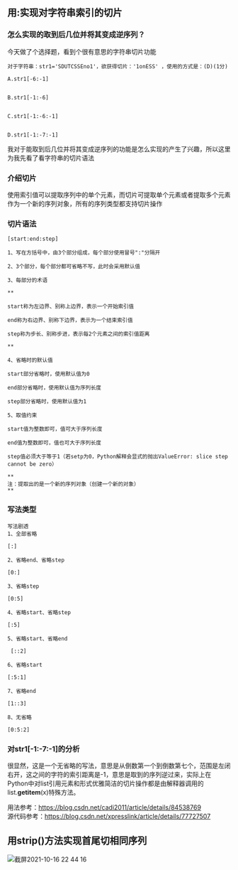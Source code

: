 ## 用:实现对字符串索引的切片

### 怎么实现的取到后几位并将其变成逆序列？

今天做了个选择题，看到个很有意思的字符串切片功能</br>

```
对于字符串：str1='SDUTCSSEno1'，欲获得切片：'1onESS' ，使用的方式是：(D)(1分)

A.str1[-6:-1]


B.str1[-1:-6]


C.str1[-1:-6:-1]


D.str1[-1:-7:-1]

```
我对于能取到后几位并将其变成逆序列的功能是怎么实现的产生了兴趣，所以这里为我先看了看字符串的切片语法

### 介绍切片

使用索引值可以提取序列中的单个元素，而切片可提取单个元素或者提取多个元素作为一个新的序列对象，所有的序列类型都支持切片操作</br>

### 切片语法


```
[start:end:step]

1、写在方括号中，由3个部分组成，每个部分使用冒号":"分隔开

2、3个部分，每个部分都可省略不写，此时会采用默认值

3、每部分的术语

**

start称为左边界、别称上边界，表示一个开始索引值

end称为右边界、别称下边界，表示为一个结束索引值

step称为步长、别称步进，表示每2个元素之间的索引值距离

**

4、省略时的默认值

start部分省略时，使用默认值为0

end部分省略时，使用默认值为序列长度

step部分省略时，使用默认值为1

5、取值约束

start值为整数即可，值可大于序列长度

end值为整数即可，值也可大于序列长度

step值必须大于等于1（若setp为0，Python解释会显式的抛出ValueError: slice step cannot be zero）

**
注：提取出的是一个新的序列对象（创建一个新的对象）
**

```

### 写法类型


```
写法剧透
1、全部省略

[:]

2、省略end、省略step

[0:]

3、省略step

[0:5]

4、省略start、省略step

[:5]

5、省略start、省略end

 [::2]

6、省略start

[:5:1]

7、省略end

[1::3]

8、无省略

[0:5:2]

```

### 对str1[-1:-7:-1]的分析

很显然，这是一个无省略的写法，意思是从倒数第一个到倒数第七个，范围是左闭右开，这之间的字符的索引距离是-1，意思是取到的序列逆过来，实际上在Python中对list引用元素和形式优雅简洁的切片操作都是由解释器调用的list.__getitem__(x)特殊方法。

用法参考：https://blog.csdn.net/cadi2011/article/details/84538769</br>
源代码参考：https://blog.csdn.net/xpresslink/article/details/77727507</br>

## 用strip()方法实现首尾切相同序列

![截屏2021-10-16 22 44 16](https://user-images.githubusercontent.com/74129445/137591762-46c3e285-48e6-4a0d-8348-61a856e37b90.png)

































